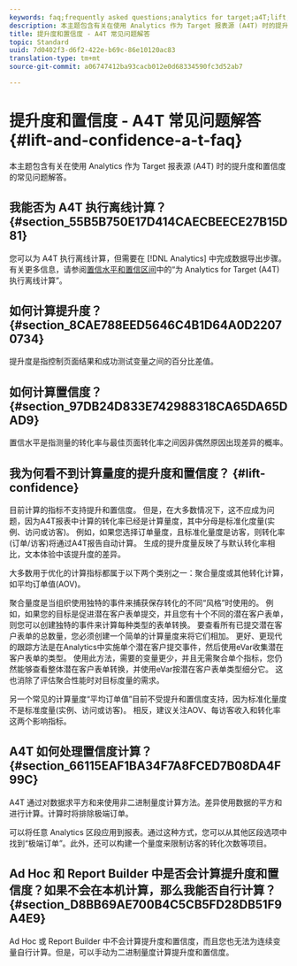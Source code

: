 ```yaml
---
keywords: faq;frequently asked questions;analytics for target;a4T;lift;ad hoc;report builder;confidence
description: 本主题包含有关在使用 Analytics 作为 Target 报表源 (A4T) 时的提升度和置信度的常见问题解答。
title: 提升度和置信度 - A4T 常见问题解答
topic: Standard
uuid: 7d0402f3-d6f2-422e-b69c-86e10120ac83
translation-type: tm+mt
source-git-commit: a06747412ba93cacb012e0d68334590fc3d52ab7

---
```



# 提升度和置信度 - A4T 常见问题解答{#lift-and-confidence-a-t-faq}

本主题包含有关在使用 Analytics 作为 Target 报表源 (A4T) 时的提升度和置信度的常见问题解答。

## 我能否为 A4T 执行离线计算？{#section_55B5B750E17D414CAECBEECE27B15D81}

您可以为 A4T 执行离线计算，但需要在 [!DNL Analytics] 中完成数据导出步骤。有关更多信息，请参阅[置信水平和置信区间](../../../c-reports/conversion-rate.md#concept_0D0002A1EBDF420E9C50E2A46F36629B)中的“为 Analytics for Target (A4T) 执行离线计算”。

## 如何计算提升度？{#section_8CAE788EED5646C4B1D64A0D22070734}

提升度是指控制页面结果和成功测试变量之间的百分比差值。

## 如何计算置信度？ {#section_97DB24D833E742988318CA65DA65DAD9}

置信水平是指测量的转化率与最佳页面转化率之间因非偶然原因出现差异的概率。

## 我为何看不到计算量度的提升度和置信度？ {#lift-confidence}

目前计算的指标不支持提升和置信度。 但是，在大多数情况下，这不应成为问题，因为A4T报表中计算的转化率已经是计算量度，其中分母是标准化度量(实例、访问或访客)。 例如，如果您选择订单量度，且标准化量度是访客，则转化率(订单/访客)将通过A4T报告自动计算。 生成的提升度量反映了与默认转化率相比，文本体验中该提升度的差异。

大多数用于优化的计算指标都属于以下两个类别之一：聚合量度或其他转化计算，如平均订单值(AOV)。

聚合量度是当组织使用独特的事件来捕获保存转化的不同“风格”时使用的。 例如，如果您的目标是促进潜在客户表单提交，并且您有十个不同的潜在客户表单，则您可以创建独特的事件来计算每种类型的表单转换。 要查看所有已提交潜在客户表单的总数量，您必须创建一个简单的计算量度来将它们相加。 更好、更现代的跟踪方法是在Analytics中实施单个潜在客户提交事件，然后使用eVar收集潜在客户表单的类型。 使用此方法，需要的变量更少，并且无需聚合单个指标，您仍然能够查看整体潜在客户表单转换，并使用eVar按潜在客户表单类型细分它。 这也消除了评估聚合性能时对目标度量的需求。

另一个常见的计算量度“平均订单值”目前不受提升和置信度支持，因为标准化量度不是标准度量(实例、访问或访客)。 相反，建议关注AOV、每访客收入和转化率这两个影响指标。

## A4T 如何处理置信度计算？{#section_66115EAF1BA34F7A8FCED7B08DA4F99C}

A4T 通过对数据求平方和来使用非二进制量度计算方法。差异使用数据的平方和进行计算。计算时将排除极端订单。

可以将任意 Analytics 区段应用到报表。通过这种方式，您可以从其他区段选项中找到“极端订单”。此外，还可以构建一个量度来限制访客的转化次数等项目。

## Ad Hoc 和 Report Builder 中是否会计算提升度和置信度？如果不会在本机计算，那么我能否自行计算？ {#section_D8BB69AE700B4C5CB5FD28DB51F9A4E9}

Ad Hoc 或 Report Builder 中不会计算提升度和置信度，而且您也无法为连续变量自行计算。但是，可以手动为二进制量度计算提升度和置信度。
